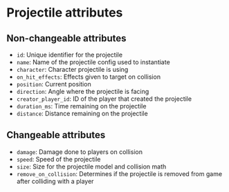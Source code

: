 # Projectile attributes

## Non-changeable attributes

- `id`: Unique identifier for the projectile
- `name`: Name of the projectile config used to instantiate
- `character`: Character projectile is using
- `on_hit_effects`: Effects given to target on collision
- `position`: Current position
- `direction`: Angle where the projectile is facing
- `creator_player_id`: ID of the player that created the projectile
- `duration_ms`: Time remaining on the projectile
- `distance`: Distance remaining on the projectile

## Changeable attributes

- `damage`: Damage done to players on collision
- `speed`: Speed of the projectile
- `size`: Size for the projectile model and collision math
- `remove_on_collision`: Determines if the projectile is removed from game after colliding with a player
